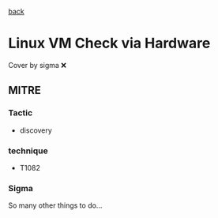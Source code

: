 [back](../index.md)
# Linux VM Check via Hardware
Cover by sigma :x: 

## MITRE
### Tactic
  - discovery

### technique
  - T1082

### Sigma

 So many other things to do...